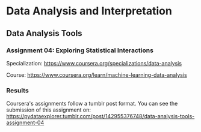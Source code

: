 # Data Analysis and Interpretation

## Data Analysis Tools

### Assignment 04: Exploring Statistical Interactions

Specialization: https://www.coursera.org/specializations/data-analysis

Course: https://www.coursera.org/learn/machine-learning-data-analysis

### Results

Coursera's assignments follow a tumblr post format. You can see the submission
of this assignment on:
https://pydataexplorer.tumblr.com/post/142955376748/data-analysis-tools-assignment-04
